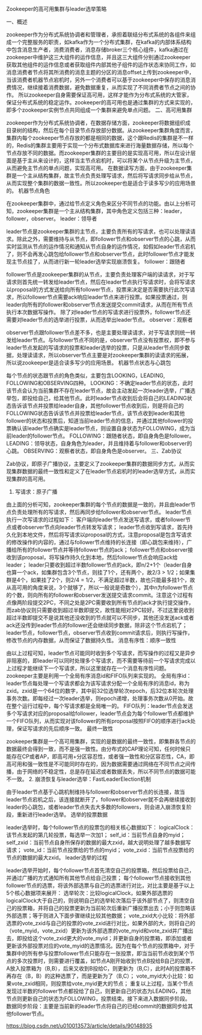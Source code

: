Zookeeper的高可用集群与leader选举策略

一、概述

zookeeper作为分布式系统协调者和管理者，承担着联结分布式系统的各组件来组成一个完整服务的职责，如kafka作为一个分布式集群，在kafka的内部体系结构中包含消息生产者，消费消费者，消息存储broker三个核心组件，kafka通过在zookeeper中维护这三大组件的运作信息，并且这三大组件分别通过zookeeper获取其他组件的运作信息或者获取组件内部其他子组件的运作状态来协同工作，如消息消费者节点将其所消费的消息主题的分区的消息offset上传到zookeeper中，当该消费者机器节点宕机时，另外一个消费者可以基于zookeeper中保存的消息消费情况，继续接着消费数据，避免数据重复，从而实现了不同消费者节点之间的协作。
所以zookeeper自身需要保证高可用，这样才能作为分布式系统的大管家，保证分布式系统的稳定运作。zookeeper的高可用也是通过集群的方式来实现的，即多个zookeeper实例节点共同组成一个集群来避免单点问题。
二、高可用集群

zookeeper作为分布式系统协调者，在数据存储方面，zookeeper将数据组织成目录树的结构，然后在每个目录节点存放部分数据。从zookeeper集群角度而言，集群内每个zookeeper节点存放的都是相同的数据，这个跟Redis的集群是不一样的，Redis的集群主要用于实现一个分布式数据库来进行海量数据存储，所以每个节点存放不同的数据。而zookeeper集群的主要目的是实现高可用，所以在设计层面是基于主从来设计的，这样当主节点宕机时，可以将某个从节点升级为主节点，从而避免主节点的单点问题，实现高可用。
在数据读写方面，由于zookeeper集群是一个主从结构集群，故主节点负责处理写请求，然后将写请求同步给从节点，从而实现整个集群的数据一致性。所以zookeeper也是适合于读多写少的应用场景的。
机器节点角色

在zookeeper集群中，通过给节点定义角色来区分不同节点的功能。由以上分析可知，zookeeper集群是一个主从结构集群，其中角色定义包括三种：leader，follower，observer。
leader：领导者

leader节点是zookeeper集群的主节点，主要负责所有的写请求，也可以处理读请求。除此之外，需要维持与从节点，即follower节点和observer节点的心跳，从而实时监测从节点的运作情况和通知从节点自身的运作情况，如假如leader节点宕机了，则不会再发心跳包给follower节点和observer节点，此时follower节点才能发现主节点挂了，从而进行新一轮leader选举实现崩溃恢复。
follower：跟随者

follower节点是zookeeper集群的从节点，主要负责处理客户端的读请求，对于写请求则首先统一转发给leader节点，然后在leader节点执行写请求时，会将写请求以proposal的方式发送给向所有follower节点，投票来决定是否需要执行此次写请求，所以follower节点需要ack响应leader节点来进行投票。如果投票通过，则leader向所有的follower和observer节点发送提交commit请求，从而在所有节点执行本次数据写操作。
除了对leader节点的写请求进行投票外，follower节点还需要对leader节点的选举进行投票，从而选举出leader节点。
observer：观察者

observer节点跟follower节点差不多，也是主要处理读请求，对于写请求则统一转发给leader节点。与follower节点不同的是，observer节点没有投票权，即不参与leader节点发起的写请求的投票和leader选举的投票，只是从leader节点同步数据，处理读请求，所以observer节点主要是对zookeeper集群的读请求的拓展，所以说zookeeper是适合读多写少的应用场景。
机器节点状态与心跳包

每个节点的状态跟节点的角色类似，主要包含LOOKING，LEADING, FOLLOWING和OBSERVING四种。
LOOKING：不确定leader节点的状态，此时该节点会认为当前集群不存在leader节点，故会主动发起一次leader选举，广播选举包，即投给自己，给其他节点。此时leader节点收到后会将自己的LEADING状态告诉该节点并投票给leader自身，其他follower节点收到后，则是将自己的FOLLOWING状态告诉该节点并投票给leader节点，该节点收到leader和其他follower的状态和投票后，知道当前leader节点的信息，并通过其他follower的投票确认该leader节点确实是leader节点，则设置自身状态为FOLLOWING，成为当前leader的follower节点。
FOLLOWING：跟随者状态，即自身角色是follower。
LEADING：领导状态，自身角色为leader，并且维持着与follower和observer的心跳。
OBSERVING：观察者状态，即自身角色是observer。
三、Zab协议

Zab协议，即原子广播协议，主要定义了zookeeper集群的数据同步方式，从而实现集群数据的最终一致性和定义了在leader节点宕机时的leader选举方式，从而实现集群的高可用。
1. 写请求：原子广播

由上面的分析可知，zookeeper集群的每个节点的数据是一致的，并且由leader节点负责处理所有的写请求，然后再同步给follower和observer节点。
leader节点执行一次写请求的过程如下：
客户端向leader节点发送写请求，或者follower节点或者observer节点向leader节点转发写请求；
leader节点收到写请求，首先持久化到本地文件，然后将写请求以proposal的方式，注意proposal是包含写请求的修改操作的内容的，通过与follower节点维持的长连接（即心跳包来维持），广播给所有的follower节点并等待follower节点的ack；
follower节点和observer接收到该proposal，将写操作持久化到本地，然后follower节点会响应ack给leader；
leader只要收到超过半数follower节点的ack，即n/2+1个（leader自身也算一个ack，如集群包含3个节点，则挂了1个，还有两个，故2/3 > 1/2；如果集群是4个，如果挂了2个，则2/4 = 1/2，不满足超过半数，故也只能最多挂1个，故从高可用的角度来说，3个就够了，所以一般说是奇数个），其中n为follower节点的个数，则向所有的follower和observer发送提交请求commit。注意这个过程有点像两阶段提交2PC，不同之处是2PC需要收到所有节点的ack才执行提交操作，而zab协议则只需要收到超过半数即提交，故性能相对2PC较好。不过这里说收到超过半数即提交不是说其他还没收到的节点就可以不同步，其他还没发送ack或者ack还没传到leader节点的follower还会继续同步数据，除非这个节点宕机了；
leader节点，follower节点，observer节点收到commit请求后，则执行写操作，修改节点的内存数据，从而保证了数据持久性。
消息有序性：顺序一致性

由以上过程可知，leader节点可能同时收到多个写请求，而写操作的过程又是异步非阻塞的，即leader可以同时处理多个写请求，而不需要等待前一个写请求完成以上过程才能继续下一个写请求，所以这里就存在一个消息有序性问题。
zookeeper主要是利用一个全局有序消息id和FIFO队列来实现的。
全局有序id：leader节点每处理一个写请求都会为该写请求分配一个全局有序的消息id，称为zxid。zxid是一个64位的数字，其中前32位选举轮次epoch，后32位本轮次处理事务次数。即每经过一次leader选举，则epoch递增，处理事务次数从0开始。故在整个运行过程中，每个写请求都是全局唯一的。
FIFO队列：leader节点会发送多个写请求对应的proposal给follower，leader节点会为每个follower节点都维护一个FIFO队列，从而实现对该follower的所有proposal按照FIFO的顺序进行ack处理，保证写请求的先后顺序一致。
最终一致性

zookeeper集群是一个高可用集群，实现的是数据的最终一致性，即集群各节点的数据最终会得到一致，而不是强一致性。由分布式的CAP理论可知，任何时候只能存在CP或者AP，即高可用+分区容忍性，或者强一致性和分区容忍性，CA，即高可用和强一致性是不可能同时存在的，因为数据需要通过网络在不同节点之间传播，由于网络的不稳定性，总是存在延迟或者数据丢失，所以不同节点的数据可能不一致。
2. 崩溃恢复与leader选举：FastLeaderElection机制

由于leader节点基于心跳机制维持与follower和observer节点的长连接，故当leader节点宕机之后，该连接就断开了，follower和observer就不会再继续接收到leader的心跳包，或者leader节点失去大多数的followers，则会进入崩溃恢复阶段，重新进行leader选举。
选举的投票数据

leader选举时，每个follower节点的投票包的相关核心数据如下：
logicalClock：该节点发起的第几轮投票，每选举一次加1；
self_id：当前节点自身的myid；
self_zxid：当前节点自身所保存的数据的最大zxid，越大说明处理了越多数据写请求；
vote_id：当前节点投票给的节点的myid；
vote_zxid：当前节点投票给的节点的数据的最大zxid。
leader选举的过程

leader选举开始时，每个follower节点首先清空自己的投票箱，然后投票给自己，并通过广播的方式通知所有其他节点给自己投票；
每个follower节点接收到其他follower节点的选票，将该外部选票与自己的选票进行对比，对比主要是基于以上5个核心数据项来展开：
选举轮次：比较logicalClock，如果外部选票的logicalClock大于自己的，则说明自己的选举轮次落后于该外部节点了，则清空自己的投票箱，并将自己的投票更新为当前轮次后重新广播投票出去；小于则忽略该外部选票；等于则进入下面步骤继续比较其他数据；
vote_zxid大小比较：将外部选票的vote_zxid与自己的投票的vote_zxid进行对比，如果外部的大，则将自己的（vote_myid，vote_zxid）更新为该外部选票的vote_myid和vote_zxid并广播出去，即投给这个vote_zxid更大的vote_myid；并更新自身的投票箱，即添加或者更新该外部投票对应的vote_myid的选票情况。因为在每个节点的投票箱中，对于集群中的所有参与投票follower节点只能存在一张投票，即当当前节点收到某个节点的多次投票时，则需要进行覆盖，如节点A刚开始收到节点B投给B自己的投票，A放入投票箱为（B,B），后来又收到B投给C，则更新为（B,C），此时A的投票箱不再存在（B，B）的这种选票了，而是更新为了（B,C）；
vote_myid大小比较：如果vote_zxid相同，则投票给vote_myid更大的节点；
重复以上过程，当某个节点发现过半数的follower节点都投给了自己，则更新自己的状态为LEADING，其他节点则更新自己的状态为FOLLOWING，投票结束。接下来进入数据同步阶段。
数据同步阶段：主要是当前新的leader节点将自己的已经commit的数据同步给其他follower节点。

https://blog.csdn.net/u010013573/article/details/90148935 
